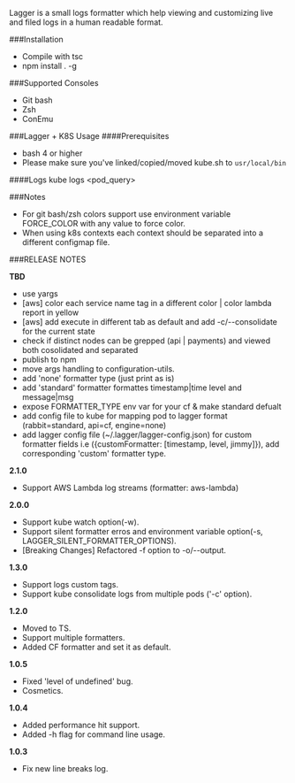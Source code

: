 Lagger is a small logs formatter which help viewing and customizing live and filed logs in a human readable format. 


###Installation
- Compile with tsc
- npm install . -g

###Supported Consoles
- Git bash 
- Zsh
- ConEmu

###Lagger + K8S Usage
####Prerequisites
- bash 4 or higher
- Please make sure you've linked/copied/moved kube.sh to `usr/local/bin`


####Logs
    kube logs <namespace> <pod_query> <OPTIONS>

###Notes
 - For git bash/zsh colors support use environment variable FORCE_COLOR with any value to force color.
 - When using k8s contexts each context should be separated into a different configmap file.

###RELEASE NOTES

**TBD**
 
 - use yargs
 - [aws] color each service name tag in a different color | color lambda report in yellow
 - [aws] add execute in different tab as default and add -c/--consolidate for the current state 
 - check if distinct nodes can be grepped (api | payments) and viewed both cosolidated and separated
 - publish to npm
 - move args handling to configuration-utils.
 - add 'none' formatter type (just print as is)
 - add 'standard' formatter formattes timestamp|time level and message|msg
 - expose FORMATTER_TYPE env var for your cf & make standard defualt
 - add config file to kube for mapping pod to lagger format (rabbit=standard, api=cf, engine=none) 
 - add lagger config file (~/.lagger/lagger-config.json) for custom formatter fields 
    i.e ({customFormatter: [timestamp, level, jimmy]}), add corresponding 'custom' formatter type. 

 **2.1.0**
 - Support AWS Lambda log streams (formatter: aws-lambda)

 **2.0.0**
 - Support kube watch option(-w).
 - Support silent formatter erros and environment variable option(-s, LAGGER_SILENT_FORMATTER_OPTIONS).
 - [Breaking Changes] Refactored -f option to -o/--output. 

 **1.3.0**
 - Support logs custom tags.
 - Support kube consolidate logs from multiple pods ('-c' option).  

 **1.2.0** 
  - Moved to TS.
  - Support multiple formatters.
  - Added CF formatter and set it as default.
 
 **1.0.5**
  - Fixed 'level of undefined' bug.
  - Cosmetics.
  
 **1.0.4**
 - Added performance hit support.
 - Added -h flag for command line usage.

 **1.0.3**
 - Fix new line breaks log.

 
  

